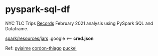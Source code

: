 # pyspark-sql-df
NYC TLC Trips [Records](https://www.nyc.gov/site/tlc/about/tlc-trip-record-data.page) February 2021 analysis using PySpark SQL and Dataframe.

[spark/resources/jars](https://github.com/GoogleCloudDataproc/spark-bigquery-connector)
.google <-- **cred.json**

Ref:
[pyjaime](https://github.com/pyjaime/docker-airflow-spark)
[cordon-thiago](https://github.com/cordon-thiago/airflow-spark)
[puckel](https://github.com/puckel/docker-airflow)